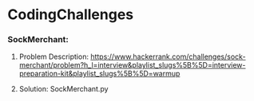 # CodingChallenges

### SockMerchant: 

1. Problem Description: https://www.hackerrank.com/challenges/sock-merchant/problem?h_l=interview&playlist_slugs%5B%5D=interview-preparation-kit&playlist_slugs%5B%5D=warmup

2. Solution: SockMerchant.py
